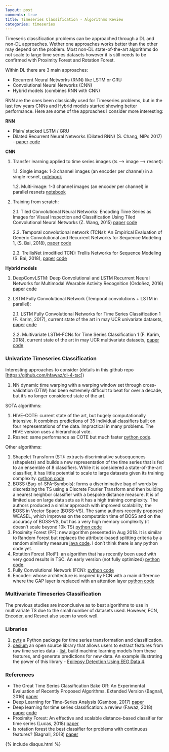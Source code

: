 ```yaml
---
layout: post
comments: true
title: Timeseries Classification - Algorithms Review
categories: timeseries
---
```


Timeseris classification problems can be approached through a DL and non-DL approaches. Wether one approaches works better than the other may depend on the problem. Most non-DL state-of-the-art algorithms do not scale to large time series datasets however it is still needs to be confirmed with Proximity Forest and Rotation Forest.

Within DL there are 3 main approaches:

- Recurrent Neural Networks (RNN) like LSTM or GRU
- Convolutional Neural Networks (CNN)
- Hybrid models (combines RNN with CNN)

RNN are the ones been classically used for Timeseries problems, but in the last few years CNNs and Hybrid models started showing better performance. Here are some of the approaches I consider more interesting:

**RNN**
- Plain/ stacked LSTM / GRU
- Dilated Recurrent Neural Networks (Dilated RNN) (S. Chang, NIPs 2017) - [paper](https://arxiv.org/abs/1710.02224) [code](https://github.com/code-terminator/DilatedRNN)

**CNN**
1. Transfer learning applied to time series images (ts —> image —> resnet):

    1.1. Single image: 1-3 channel images (an encoder per channel) in a single resnet, [notebook](https://github.com/dzlab/deepprojects/blob/master/timeseries/Timeseries_Earthquakes.ipynb)

    1.2. Multi-image: 1-3 channel images (an encoder per channel) in parallel resnets [notebook]()

2. Training from scratch:

    2.1. Tiled Convolutional Neural Networks: Encoding Time Series as Images for Visual Inspection and Classification Using Tiled Convolutional Neural Networks (Z. Wang, 2015) [paper](https://aaai.org/ocs/index.php/WS/AAAIW15/paper/viewFile/10179/10251) [code](https://github.com/cauchyturing/Imaging-time-series-to-improve-classification-and-imputation)

    2.2. Temporal convolutional network (TCNs): An Empirical Evaluation of Generic Convolutional and Recurrent Networks for Sequence Modeling 1, (S. Bai, 2018), [paper](https://arxiv.org/abs/1803.01271) [code](https://github.com/locuslab/TCN)

    2.3. TrellisNet (modified TCN): Trellis Networks for Sequence Modeling (S. Bai, 2018), [paper](https://arxiv.org/abs/1810.06682) [code](https://github.com/locuslab/trellisnet)

**Hybrid models**

1. DeepConvLSTM: Deep Convolutional and LSTM Recurrent Neural Networks for Multimodal Wearable Activity Recognition (Ordoñez, 2016) [paper](https://www.mdpi.com/1424-8220/16/1/115/pdf) [code](https://scrutinizer-ci.com/g/NLeSC/mcfly/inspections/b8ffce89-d59a-4d05-a6c2-3bc6831ba9c1/code-structure/py-function/generate_DeepConvLSTM_model?expandCoverage=1)

2. LSTM Fully Convolutional Network (Temporal convolutions + LSTM in parallel):

    2.1. LSTM Fully Convolutional Networks for Time Series Classification 1 (F. Karim, 2017), current state of the art in may UCR univariate datasets, [paper](https://arxiv.org/abs/1709.05206) [code](https://github.com/houshd/LSTM-FCN)

    2.2. Multivariate LSTM-FCNs for Time Series Classification 1 (F. Karim, 2018), current state of the art in may UCR multivariate datasets, [paper](https://arxiv.org/abs/1801.04503) [code](https://github.com/titu1994/MLSTM-FCN)

### Univariate Timeseries Classification

Interesting approaches to consider (details in this github repo [https://github.com/hfawaz/dl-4-tsc])

1. NN dynamic time warping with a warping window set through cross-validation (DTW) has been extremely difficult to beat for over a decade, but it’s no longer considered state of the art.

SOTA  algorithms:

1. HIVE-COTE: current state of the art, but hugely computationally intensive. It combines predictions of 35 individual classifiers built on four representations of the data. Impractical in many problems. The HIVE version uses a hierarchical vote.
2. Resnet: same performance as COTE but much faster [python code](https://github.com/hfawaz/dl-4-tsc).

Other algorithms:
1. Shapelet Transform (ST): extracts discriminative subsequences (shapelets) and builds a new representation of the time series that is fed to an ensemble of 8 classifiers. While it is considered a state-of-the-art classifier, it has little potential to scale to large datasets given its training complexity. [python code](https://tslearn.readthedocs.io/en/latest/index.html)
2. BOSS (Bag-of-SFA-Symbols): forms a discriminative bag of words by discretizing the TS using a Discrete Fourier Transform and then building a nearest neighbor classifier with a bespoke distance measure. It is of limited use on large data sets as it has a high training complexity. The authors produced a similar approach with improved scalability, the BOSS in Vector Space (BOSS-VS). The same authors recently proposed WEASEL, which improves on the computation time of BOSS and on the accuracy of BOSS-VS, but has a very high memory complexity (it doesn’t scale beyond 10k TS) [python code](https://pyts.readthedocs.io/en/latest/index.html)
3. Proximity Forest (PF): new algorithm presented in Aug 2018. It is similar to Random Forest but replaces the attribute-based splitting criteria by a random similarity measure [java code](https://github.com/fpetitjean/ProximityForest). I don’t think there is any python code yet.
4. Rotation Forest (RotF): an algorithm that has recently been used with very good results in TSC. An early version (not fully optimized) [python code](http://www.timeseriesclassification.com/RotationForest/RotationForestClassifier_py.py).
5. Fully Convolutional Network (FCN): [python code](https://github.com/hfawaz/dl-4-tsc)
6. Encoder: whose architecture is inspired by FCN with a main difference where the GAP layer is replaced with an attention layer [python code](https://github.com/hfawaz/dl-4-tsc)

### Multivariate Timeseries Classification
The previous studies are inconclusive as to best algorithms to use in multivariate TS due to the small number of datasets used. However, FCN, Encoder, and Resnet also seem to work well.

### Libraries
1. [pyts](https://johannfaouzi.github.io/pyts/) a Python package for time series transformation and classification.
2. [cesium](https://github.com/cesium-ml/cesium) an open source library that allows users to extract features from raw time series data - [list](http://cesium-ml.org/docs/feature_table.html), build machine learning models from these features, and generate predictions for new data.
An example illustrating the power of this library - [Epilepsy Detection Using EEG Data 4](http://cesium-ml.org/docs/auto_examples/plot_EEG_Example.html#sphx-glr-auto-examples-plot-eeg-example-py).

### References
- The Great Time Series Classification Bake Off: An Experimental Evaluation of Recently Proposed Algorithms. Extended Version (Bagnall, 2016) [paper](https://arxiv.org/abs/1602.01711)
- Deep Learning for Time-Series Analysis (Gamboa, 2017) [paper](https://arxiv.org/abs/1701.01887)
- Deep learning for time series classification: a review (Fawaz, 2018) [paper](https://arxiv.org/abs/1809.04356) [code](https://github.com/hfawaz/dl-4-tsc)
- Proximity Forest: An effective and scalable distance-based classifier for time series (Lucas, 2018) [paper](https://arxiv.org/abs/1808.10594)
- Is rotation forest the best classifier for problems with continuous features? (Bagnall, 2018) [paper](https://arxiv.org/abs/1809.06705)

{% include disqus.html %}